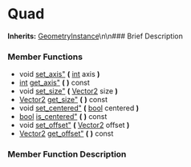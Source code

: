 #  Quad  
**Inherits:** [GeometryInstance](class_geometryinstance)\\n\\n###  Brief Description  

###  Member Functions 
  * void [set_axis"](#set_axis) **(** [int](class_int) axis  **)**
  * [int](class_int) [get_axis"](#get_axis) **(** **)** const
  * void [set_size"](#set_size) **(** [Vector2](class_vector2) size  **)**
  * [Vector2](class_vector2) [get_size"](#get_size) **(** **)** const
  * void [set_centered"](#set_centered) **(** [bool](class_bool) centered  **)**
  * [bool](class_bool) [is_centered"](#is_centered) **(** **)** const
  * void [set_offset"](#set_offset) **(** [Vector2](class_vector2) offset  **)**
  * [Vector2](class_vector2) [get_offset"](#get_offset) **(** **)** const
###  Member Function Description  
